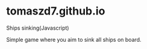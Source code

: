 # tomaszd7.github.io

Ships sinking(Javascript)

Simple game where you aim to sink all ships on board.

